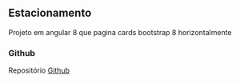 ## Estacionamento

Projeto em angular 8 que pagina cards bootstrap 8 horizontalmente

### Github

Repositório [Github](https://github.com/andrelsouto/exe-paginacao-horizontal)
